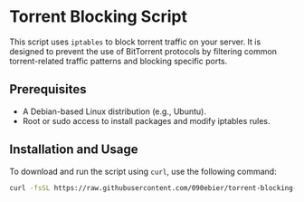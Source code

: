# Torrent Blocking Script

This script uses `iptables` to block torrent traffic on your server. It is designed to prevent the use of BitTorrent protocols by filtering common torrent-related traffic patterns and blocking specific ports.

## Prerequisites

- A Debian-based Linux distribution (e.g., Ubuntu).
- Root or sudo access to install packages and modify iptables rules.

## Installation and Usage

To download and run the script using `curl`, use the following command:

```sh
curl -fsSL https://raw.githubusercontent.com/090ebier/torrent-blocking-script/main/block_torrent.sh | sudo bash
